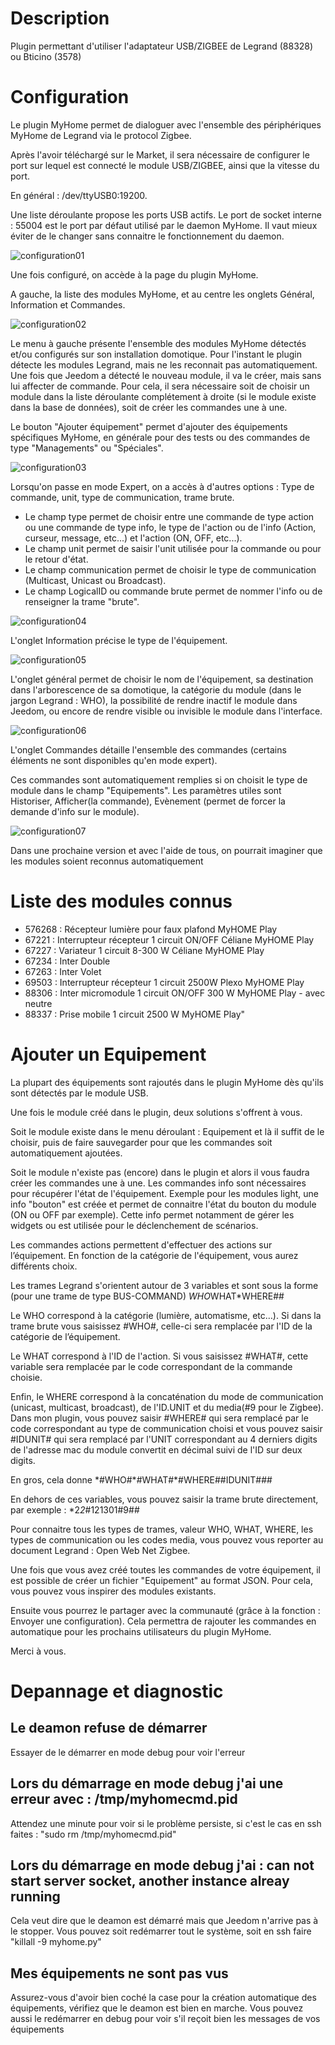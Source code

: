 Description
===
Plugin permettant d'utiliser l'adaptateur USB/ZIGBEE de Legrand (88328) ou Bticino (3578)

Configuration
===
Le plugin MyHome permet de dialoguer avec l'ensemble des périphériques MyHome de Legrand 
via le protocol Zigbee.

Après l'avoir téléchargé sur le Market, il sera nécessaire de configurer le port sur lequel
est connecté le module USB/ZIGBEE, ainsi que la vitesse du port.


En général : /dev/ttyUSB0:19200. 


Une liste déroulante propose les ports USB actifs. 
Le port de socket interne : 55004 est le port par défaut utilisé par le daemon MyHome. Il vaut mieux éviter de le changer sans connaitre le 
fonctionnement du daemon.

![configuration01](../images/myhome1.png)

Une fois configuré, on accède à la page du plugin MyHome.

A gauche, la liste des modules MyHome, et au centre les onglets Général, Information et Commandes.

![configuration02](../images/myhome2.png)

Le menu à gauche présente l'ensemble des modules MyHome détectés et/ou configurés sur son installation 
domotique. Pour l'instant le plugin détecte les modules Legrand, mais ne les reconnait pas automatiquement. 
Une fois que Jeedom a détecté le nouveau module, il va le créer, mais sans lui affecter de commande. 
Pour cela, il sera nécessaire soit de choisir un module dans la liste déroulante complétement à droite 
(si le module existe dans la base de données), soit de créer les commandes une à une.

Le bouton "Ajouter équipement" permet d'ajouter des équipements spécifiques MyHome, en générale pour 
des tests ou des commandes de type "Managements" ou "Spéciales".

![configuration03](../images/myhome3.png)

Lorsqu'on passe en mode Expert, on a accès à d'autres options : Type de commande, unit, type de 
communication, trame brute.

-   Le champ type permet de choisir entre une commande de type action ou une commande de type info, le type 
de l'action ou de l'info (Action, curseur, message, etc...) et l'action (ON, OFF, etc...).
-   Le champ unit permet de saisir l'unit utilisée pour la commande ou pour le retour d'état.
-   Le champ communication permet de choisir le type de communication (Multicast, Unicast ou Broadcast).
-   Le champ LogicalID ou commande brute permet de nommer l'info ou de renseigner la trame "brute".

![configuration04](../images/myhome4.png)
 
L'onglet Information précise le type de l'équipement.

![configuration05](../images/myhome6.png)

L'onglet général permet de choisir le nom de l'équipement, sa destination dans l'arborescence de sa 
domotique, la catégorie du module (dans le jargon Legrand : WHO), la possibilité de rendre inactif le 
module dans Jeedom, ou encore de rendre visible ou invisible le module dans l'interface.

![configuration06](../images/myhome7.png)

L'onglet Commandes détaille l'ensemble des commandes (certains éléments ne sont disponibles qu'en mode expert).

Ces commandes sont automatiquement remplies si on choisit le type de module dans le champ "Equipements". 
Les paramètres utiles sont Historiser, Afficher(la commande), Evènement (permet de forcer la demande d'info 
sur le module).

![configuration07](../images/myhome8.png)

Dans une prochaine version et avec l'aide de tous, on pourrait imaginer que les modules soient reconnus 
automatiquement


Liste des modules connus
===
-    576268 : Récepteur lumière pour faux plafond MyHOME Play
-    67221 : Interrupteur récepteur 1 circuit ON/OFF Céliane MyHOME Play
-    67227 : Variateur 1 circuit 8-300 W Céliane MyHOME Play
-    67234 : Inter Double
-    67263 : Inter Volet
-    69503 : Interrupteur récepteur 1 circuit 2500W Plexo MyHOME Play
-    88306 : Inter micromodule 1 circuit ON/OFF 300 W MyHOME Play - avec neutre
-    88337 : Prise mobile 1 circuit 2500 W MyHOME Play"

Ajouter un Equipement 
===
La plupart des équipements sont rajoutés dans le plugin MyHome dès qu'ils sont détectés par le module USB.

Une fois le module créé dans le plugin, deux solutions s'offrent à vous. 

Soit le module existe dans le menu déroulant : Equipement et là il suffit de le choisir, puis de faire 
sauvegarder pour que les commandes soit automatiquement ajoutées.

Soit le module n'existe pas (encore) dans le plugin et alors il vous faudra créer les commandes une à une.
Les commandes info sont nécessaires pour récupérer l'état de l'équipement. Exemple pour les modules 
light, une info "bouton" est créée et permet  de connaitre l'état du bouton du module (ON ou OFF par exemple). 
Cette info permet notamment de gérer les widgets ou est utilisée pour le déclenchement de scénarios.

Les commandes actions permettent d'effectuer des actions sur l’équipement. En fonction de la catégorie de 
l'équipement, vous aurez différents choix.

Les trames Legrand s'orientent autour de 3 variables et sont sous la forme (pour une trame de type BUS-COMMAND) 
*WHO*WHAT*WHERE##

Le WHO correspond à la catégorie (lumière, automatisme, etc…). Si dans la trame brute vous saisissez 
\#WHO\#, celle-ci sera remplacée par l'ID de la catégorie de l’équipement.

Le WHAT correspond à l'ID de l'action. Si vous saisissez \#WHAT\#, cette variable sera remplacée par le 
code correspondant de la commande choisie.

Enfin, le WHERE correspond à la concaténation du mode de communication (unicast, multicast, broadcast), de 
l'ID.UNIT et du media(#9 pour le Zigbee). Dans mon plugin, vous pouvez saisir \#WHERE# qui sera remplacé par 
le code correspondant au type de communication choisi et vous pouvez saisir \#IDUNIT# qui sera remplacé par l'UNIT 
correspondant au 4 derniers digits de l'adresse mac du module convertit en décimal suivi de l'ID sur deux digits.

En gros, cela donne \*\#WHO\#\*\#WHAT\#*\#WHERE\#\#IDUNIT\###

En dehors de ces variables, vous pouvez saisir la trame brute directement, par exemple : \*2*2*\#121301#9##

Pour connaitre tous les types de trames, valeur WHO, WHAT, WHERE, les types de communication ou les codes media, vous 
pouvez vous reporter au document Legrand : Open Web Net Zigbee.

Une fois que vous avez créé toutes les commandes de votre équipement, il est possible de créer un fichier 
"Equipement" au format JSON. Pour cela, vous pouvez vous inspirer des modules existants.

Ensuite vous pourrez le partager avec la communauté (grâce à la fonction : Envoyer une configuration). 
Cela permettra de rajouter les commandes en automatique pour les prochains utilisateurs du plugin MyHome.

Merci à vous.

Depannage et diagnostic
===
Le deamon refuse de démarrer
----------------------------

Essayer de le démarrer en mode debug pour voir l'erreur

Lors du démarrage en mode debug j'ai une erreur avec : /tmp/myhomecmd.pid
-------------------------------------------------------------------------

Attendez une minute pour voir si le problème persiste, si c'est le cas en ssh faites : "sudo rm /tmp/myhomecmd.pid"

Lors du démarrage en mode debug j'ai : can not start server socket, another instance alreay running
----------------------------------------------------------------------------------------------------

Cela veut dire que le deamon est démarré mais que Jeedom n'arrive pas à le stopper. Vous pouvez soit redémarrer tout le système, soit en ssh faire "killall -9 myhome.py"

Mes équipements ne sont pas vus
-------------------------------

Assurez-vous d'avoir bien coché la case pour la création automatique des équipements, vérifiez que le deamon est bien en marche. Vous pouvez aussi le redémarrer en debug pour voir s'il reçoit bien les messages de vos équipements
